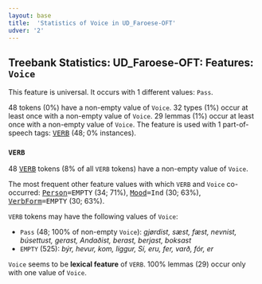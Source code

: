 ```yaml
---
layout: base
title:  'Statistics of Voice in UD_Faroese-OFT'
udver: '2'
---
```


## Treebank Statistics: UD_Faroese-OFT: Features: `Voice`

This feature is universal.
It occurs with 1 different values: `Pass`.

48 tokens (0%) have a non-empty value of `Voice`.
32 types (1%) occur at least once with a non-empty value of `Voice`.
29 lemmas (1%) occur at least once with a non-empty value of `Voice`.
The feature is used with 1 part-of-speech tags: <tt><a href="fo_oft-pos-VERB.html">VERB</a></tt> (48; 0% instances).

### `VERB`

48 <tt><a href="fo_oft-pos-VERB.html">VERB</a></tt> tokens (8% of all `VERB` tokens) have a non-empty value of `Voice`.

The most frequent other feature values with which `VERB` and `Voice` co-occurred: <tt><a href="fo_oft-feat-Person.html">Person</a></tt><tt>=EMPTY</tt> (34; 71%), <tt><a href="fo_oft-feat-Mood.html">Mood</a></tt><tt>=Ind</tt> (30; 63%), <tt><a href="fo_oft-feat-VerbForm.html">VerbForm</a></tt><tt>=EMPTY</tt> (30; 63%).

`VERB` tokens may have the following values of `Voice`:

* `Pass` (48; 100% of non-empty `Voice`): <em>gjørdist, sæst, fæst, nevnist, búsettust, gerast, Andaðist, berast, berjast, boksast</em>
* `EMPTY` (525): <em>býr, hevur, kom, liggur, Sí, eru, fer, varð, fór, er</em>

`Voice` seems to be **lexical feature** of `VERB`. 100% lemmas (29) occur only with one value of `Voice`.

